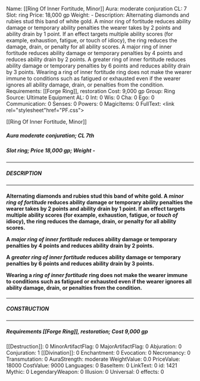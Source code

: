 Name: [[Ring Of Inner Fortitude, Minor]]
Aura: moderate conjuration
CL: 7
Slot: ring
Price: 18,000 gp
Weight: -
Description: Alternating diamonds and rubies stud this band of white gold. A minor ring of fortitude reduces ability damage or temporary ability penalties the wearer takes by 2 points and ability drain by 1 point. If an effect targets multiple ability scores (for example, exhaustion, fatigue, or touch of idiocy), the ring reduces the damage, drain, or penalty for all ability scores. A major ring of inner fortitude reduces ability damage or temporary penalties by 4 points and reduces ability drain by 2 points. A greater ring of inner fortitude reduces ability damage or temporary penalties by 6 points and reduces ability drain by 3 points. Wearing a ring of inner fortitude ring does not make the wearer immune to conditions such as fatigued or exhausted even if the wearer ignores all ability damage, drain, or penalties from the condition.
Requirements: [[Forge Ring]], restoration
Cost: 9,000 gp
Group: Ring
Source: Ultimate Equipment
AL: 0
Int: 0
Wis: 0
Cha: 0
Ego: 0
Communication: 0
Senses: 0
Powers: 0
MagicItems: 0
FullText: <link rel="stylesheet"href="PF.css"><div class="heading"><p class="alignleft">[[Ring Of Inner Fortitude, Minor]]</p><div style="clear: both;"></div></div><div><h5><b>Aura </b>moderate conjuration; <b>CL </b>7th</h5><h5><b>Slot </b>ring; <b>Price </b>18,000 gp; <b>Weight </b>-</h5></div><hr/><div><h5><b>DESCRIPTION</b></h5></div><hr/><div><h4><p>Alternating diamonds and rubies stud this band of white gold. A <i>minor ring of fortitude</i> reduces ability damage or temporary ability penalties the wearer takes by 2 points and ability drain by 1 point. If an effect targets multiple ability scores (for example, exhaustion, fatigue, or <i>touch of</i> idiocy), the ring reduces the damage, drain, or penalty for all ability scores. </p><p>A <i>major <i>ring of inner fortitude</i></i> reduces ability damage or temporary penalties by 4 points and reduces ability drain by 2 points. </p><p>A <i>greater <i>ring of inner fortitude</i></i> reduces ability damage or temporary penalties by 6 points and reduces ability drain by 3 points. </p><p>Wearing a <i>ring of inner fortitude</i> ring does not make the wearer immune to conditions such as fatigued or exhausted even if the wearer ignores all ability damage, drain, or penalties from the condition.</p></h4></div><hr/><div><h5><b>CONSTRUCTION</b></h5></div><hr/><div><h5><b>Requirements </b>[[Forge Ring]], <i>restoration</i>; <b>Cost </b>9,000 gp</h5></div>
[[Destruction]]: 0
MinorArtifactFlag: 0
MajorArtifactFlag: 0
Abjuration: 0
Conjuration: 1
[[Divination]]: 0
Enchantment: 0
Evocation: 0
Necromancy: 0
Transmutation: 0
AuraStrength: moderate
WeightValue: 0.0
PriceValue: 18000
CostValue: 9000
Languages: 0
BaseItem: 0
LinkText: 0
id: 1421
Mythic: 0
LegendaryWeapon: 0
Illusion: 0
Universal: 0
effects: 0
